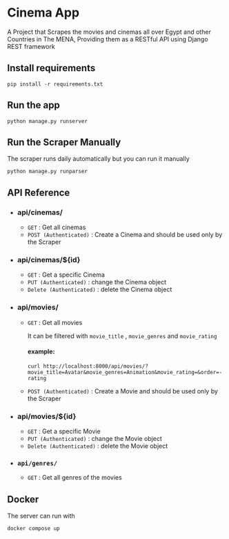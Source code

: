 
# Cinema App

A Project that Scrapes the movies and cinemas all over Egypt and other Countries in The MENA, Providing them as a RESTful API using Django REST framework


## Install requirements

    pip install -r requirements.txt

## Run the app

    python manage.py runserver

## Run the Scraper Manually
The scraper runs daily automatically but you can run it manually

    python manage.py runparser


## API Reference

- ###  api/cinemas/
  - `GET` : Get all cinemas
  - `POST (Authenticated)` : Create a Cinema and should be used only by the Scraper
  
- ### api/cinemas/${id}
   - `GET` : Get a specific Cinema 
   - `PUT (Authenticated)` : change the Cinema object
   - `Delete (Authenticated)` : delete the Cinema object

- ### api/movies/
    - `GET` : Get all movies
  
      It can be filtered with `movie_title` , `movie_genres` and `movie_rating`


      #### example:

          curl http://localhost:8000/api/movies/?movie_title=Avatar&movie_genres=Animation&movie_rating=&order=-rating

  - `POST (Authenticated)` : Create a Movie and should be used only by the Scraper
  

- ### api/movies/${id}
  - `GET` : Get a specific Movie 
  - `PUT (Authenticated)` : change the Movie object
  - `Delete (Authenticated)` : delete the Movie object

- ### `api/genres/`
    - `GET` : Get all genres of the movies
  
## Docker
The server can run with 

    docker compose up


